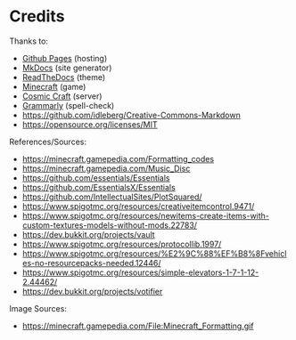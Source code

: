 <h1>Credits</h1>

Thanks to:

  - [Github Pages](https://pages.github.com/) (hosting)
  - [MkDocs](http://www.mkdocs.org/) (site generator)
  - [ReadTheDocs](https://readthedocs.org/) (theme)
  - [Minecraft](minecraft.net) (game)
  - [Cosmic Craft](cosmicmc.com) (server)  
  - [Grammarly](grammarly.com) (spell-check)
  - https://github.com/idleberg/Creative-Commons-Markdown
  - https://opensource.org/licenses/MIT

References/Sources:

  - https://minecraft.gamepedia.com/Formatting_codes
  - https://minecraft.gamepedia.com/Music_Disc
  - https://github.com/essentials/Essentials
  - https://github.com/EssentialsX/Essentials
  - https://github.com/IntellectualSites/PlotSquared/
  - https://www.spigotmc.org/resources/creativeitemcontrol.9471/
  - https://www.spigotmc.org/resources/newitems-create-items-with-custom-textures-models-without-mods.22783/
  - https://dev.bukkit.org/projects/vault
  - https://www.spigotmc.org/resources/protocollib.1997/
  - https://www.spigotmc.org/resources/%E2%9C%88%EF%B8%8Fvehicles-no-resourcepacks-needed.12446/
  - https://www.spigotmc.org/resources/simple-elevators-1-7-1-12-2.44462/
  - https://dev.bukkit.org/projects/votifier

Image Sources:

  - https://minecraft.gamepedia.com/File:Minecraft_Formatting.gif
